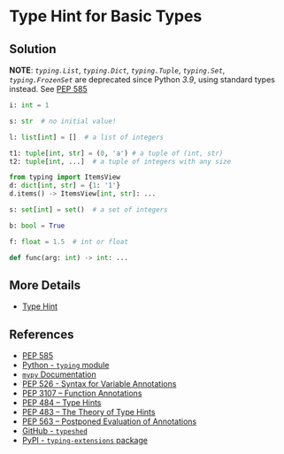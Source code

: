 # Type Hint for Basic Types

## Solution

**NOTE**: *`typing.List`*, *`typing.Dict`*, *`typing.Tuple`*, *`typing.Set`*, *`typing.FrozenSet`*
are deprecated since Python *3.9*, using standard types instead.
See [PEP 585](https://peps.python.org/pep-0585/ "PEP 585 - Type Hinting Generics In Standard Collections")

```python
i: int = 1

s: str  # no initial value!

l: list[int] = []  # a list of integers

t1: tuple[int, str] = (0, 'a') # a tuple of (int, str)
t2: tuple[int, ...]  # a tuple of integers with any size

from typing import ItemsView
d: dict[int, str] = {1: '1'}
d.items() -> ItemsView[int, str]: ...

s: set[int] = set()  # a set of integers

b: bool = True

f: float = 1.5  # int or float

def func(arg: int) -> int: ...
```

## More Details

- [Type Hint](https://leven-cn.github.io/python-cookbook/more/core/type_hint)

## References

- [PEP 585](https://peps.python.org/pep-0585/ "PEP 585 - Type Hinting Generics In Standard Collections")
- [Python - `typing` module](https://docs.python.org/3/library/typing.html)
- [`mypy` Documentation](https://mypy.readthedocs.io/en/latest/)
- [PEP 526 - Syntax for Variable Annotations](https://peps.python.org/pep-0526/)
- [PEP 3107 – Function Annotations](https://peps.python.org/pep-3107/)
- [PEP 484 – Type Hints](https://peps.python.org/pep-0484/)
- [PEP 483 – The Theory of Type Hints](https://peps.python.org/pep-0483/)
- [PEP 563 – Postponed Evaluation of Annotations](https://peps.python.org/pep-0563/)
- [GitHub - `typeshed`](https://github.com/python/typeshed)
- [PyPI - `typing-extensions` package](https://pypi.org/project/typing-extensions/)
